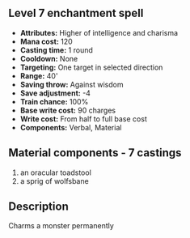 ## Level 7 enchantment spell
- **Attributes:** Higher of intelligence and charisma
- **Mana cost:** 120
- **Casting time:** 1 round
- **Cooldown:** None
- **Targeting:** One target in selected direction
- **Range:** 40'
- **Saving throw:** Against wisdom
- **Save adjustment:** -4
- **Train chance:** 100%
- **Base write cost:** 90 charges
- **Write cost:** From half to full base cost
- **Components:** Verbal, Material
## Material components - 7 castings
1. an oracular toadstool
2. a sprig of wolfsbane
## Description
Charms a monster permanently
